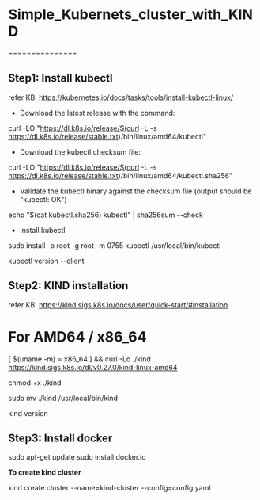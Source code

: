 # Simple_Kubernets_cluster_with_KIND
===============

**Step1: Install kubectl**
-----------
refer KB: https://kubernetes.io/docs/tasks/tools/install-kubectl-linux/


- Download the latest release with the command:

curl -LO "https://dl.k8s.io/release/$(curl -L -s https://dl.k8s.io/release/stable.txt)/bin/linux/amd64/kubectl"

- Download the kubectl checksum file:

curl -LO "https://dl.k8s.io/release/$(curl -L -s https://dl.k8s.io/release/stable.txt)/bin/linux/amd64/kubectl.sha256"

- Validate the kubectl binary against the checksum file (output should be "kubectl: OK") :

echo "$(cat kubectl.sha256)  kubectl" | sha256sum --check


- Install kubectl

sudo install -o root -g root -m 0755 kubectl /usr/local/bin/kubectl

kubectl version --client


**Step2: KIND installation**
----------
refer KB: https://kind.sigs.k8s.io/docs/user/quick-start/#installation
# For AMD64 / x86_64
[ $(uname -m) = x86_64 ] && curl -Lo ./kind https://kind.sigs.k8s.io/dl/v0.27.0/kind-linux-amd64

chmod +x ./kind

sudo mv ./kind /usr/local/bin/kind

kind version

**Step3: Install docker**
------------

sudo apt-get update
sudo install docker.io


**To create kind cluster**

kind create cluster --name=kind-cluster --config=config.yaml



